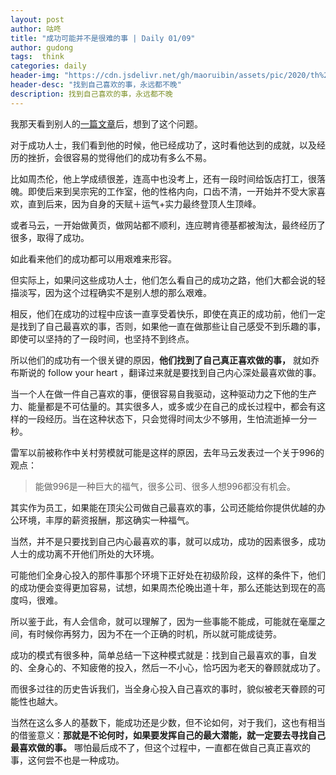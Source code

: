 ```yaml
---
layout: post
author: 咕咚
title: "成功可能并不是很难的事 | Daily 01/09"
author: gudong
tags:  think
categories: daily
header-img: "https://cdn.jsdelivr.net/gh/maoruibin/assets/pic/2020/th%20(3).jpeg"
header-desc: "找到自己喜欢的事，永远都不晚"
description: 找到自己喜欢的事，永远都不晚
---
```


我那天看到别人的[一篇文章](https://m.weibo.cn/2369080114/4454555922504950)后，想到了这个问题。

对于成功人士，我们看到他的时候，他已经成功了，这时看他达到的成就，以及经历的挫折，会很容易的觉得他们的成功有多么不易。

比如周杰伦，他上学成绩很差，连高中也没考上，还有一段时间给饭店打工，很落魄。即使后来到吴宗宪的工作室，他的性格内向，口齿不清，一开始并不受大家喜欢，直到后来，因为自身的天赋＋运气+实力最终登顶人生顶峰。

或者马云，一开始做黄页，做网站都不顺利，连应聘肯德基都被淘汰，最终经历了很多，取得了成功。

如此看来他们的成功都可以用艰难来形容。

但实际上，如果问这些成功人士，他们怎么看自己的成功之路，他们大都会说的轻描淡写，因为这个过程确实不是别人想的那么艰难。

相反，他们在成功的过程中应该一直享受着快乐，即使在真正的成功前，他们一定是找到了自己最喜欢的事，否则，如果他一直在做那些让自己感受不到乐趣的事，即使可以坚持的了一段时间，也坚持不到终点。

所以他们的成功有一个很关键的原因，**他们找到了自己真正喜欢做的事，** 就如乔布斯说的 follow your heart ，翻译过来就是要找到自己内心深处最喜欢做的事。

当一个人在做一件自己喜欢的事，便很容易自我驱动，这种驱动力之下他的生产力、能量都是不可估量的。其实很多人，或多或少在自己的成长过程中，都会有这样的一段经历。当在这种状态下，只会觉得时间太少不够用，生怕流逝掉一分一秒。

雷军以前被称作中关村劳模就可能是这样的原因，去年马云发表过一个关于996的观点：
> 能做996是一种巨大的福气，很多公司、很多人想996都没有机会。

其实作为员工，如果能在顶尖公司做自己最喜欢的事，公司还能给你提供优越的办公环境，丰厚的薪资报酬，那这确实一种福气。

当然，并不是只要找到自己内心最喜欢的事，就可以成功，成功的因素很多，成功人士的成功离不开他们所处的大环境。

可能他们全身心投入的那件事那个环境下正好处在初级阶段，这样的条件下，他们的成功便会变得更加容易，试想，如果周杰伦晚出道十年，那么还能达到现在的高度吗，很难。

所以鉴于此，有人会信命，就可以理解了，因为一些事能不能成，可能就在毫厘之间，有时候你再努力，因为不在一个正确的时机，所以就可能成徒劳。

成功的模式有很多种，简单总结一下这种模式就是：找到自己最喜欢的事，自发的、全身心的、不知疲倦的投入，然后一不小心，恰巧因为老天的眷顾就成功了。

而很多过往的历史告诉我们，当全身心投入自己喜欢的事时，貌似被老天眷顾的可能性也越大。

当然在这么多人的基数下，能成功还是少数，但不论如何，对于我们，这也有相当的借鉴意义：**那就是不论何时，如果要发挥自己的最大潜能，就一定要去寻找自己最喜欢做的事。** 哪怕最后成不了，但这个过程中，一直都在做自己真正喜欢的事，这何尝不也是一种成功。

